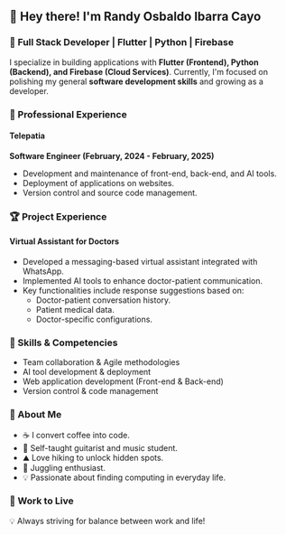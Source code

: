 ## 👋 Hey there! I'm Randy Osbaldo Ibarra Cayo  

### 🚀 Full Stack Developer | Flutter | Python | Firebase  

I specialize in building applications with **Flutter (Frontend), Python (Backend), and Firebase (Cloud Services)**. Currently, I'm focused on polishing my general **software development skills** and growing as a developer.

### 💼 Professional Experience  
#### Telepatia  
**Software Engineer (February, 2024 - February, 2025)**  
- Development and maintenance of front-end, back-end, and AI tools.  
- Deployment of applications on websites.  
- Version control and source code management.  

### 🏆 Project Experience  
#### Virtual Assistant for Doctors  
- Developed a messaging-based virtual assistant integrated with WhatsApp.  
- Implemented AI tools to enhance doctor-patient communication.  
- Key functionalities include response suggestions based on:  
  - Doctor-patient conversation history.  
  - Patient medical data.  
  - Doctor-specific configurations.  

### 🔧 Skills & Competencies  
- Team collaboration & Agile methodologies  
- AI tool development & deployment  
- Web application development (Front-end & Back-end)  
- Version control & code management  

### 🎸 About Me  
- ☕ I convert coffee into code.  
- 🎵 Self-taught guitarist and music student.  
- ⛰️ Love hiking to unlock hidden spots.  
- 🤹 Juggling enthusiast.  
- 💡 Passionate about finding computing in everyday life.  

### 🎯 Work to Live  
💡 Always striving for balance between work and life!
